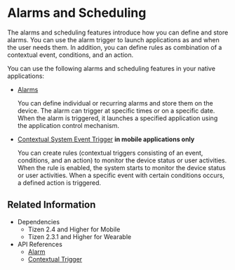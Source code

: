# Alarms and Scheduling


The alarms and scheduling features introduce how you can define and store alarms. You can use the alarm trigger to launch applications as and when the user needs them. In addition, you can define rules as combination of a contextual event, conditions, and an action.

You can use the following alarms and scheduling features in your native applications:

- [Alarms](alarms.md)

  You can define individual or recurring alarms and store them on the device. The alarm can trigger at specific times or on a specific date. When the alarm is triggered, it launches a specified application using the application control mechanism.

- [Contextual System Event Trigger](trigger.md) **in mobile applications only**

  You can create rules (contextual triggers consisting of an event, conditions, and an action) to monitor the device status or user activities. When the rule is enabled, the system starts to monitor the device status or user activities. When a specific event with certain conditions occurs, a defined action is triggered.

## Related Information
- Dependencies
  - Tizen 2.4 and Higher for Mobile
  - Tizen 2.3.1 and Higher for Wearable
- API References
  - [Alarm](../../api/common/latest/group__CAPI__ALARM__MODULE.html)
  - [Contextual Trigger](../../api/common/latest/group__CAPI__CONTEXT__TRIGGER__MODULE.html)
